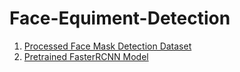 # Face-Equiment-Detection
1. [Processed Face Mask Detection Dataset](https://drive.google.com/drive/folders/13RkqTrUPgxR95aCdeVEHGPX0sxjpW3iR?usp=sharing)
2. [Pretrained FasterRCNN Model](https://drive.google.com/drive/folders/1osk2AlKr1VpM2nCVY_NZssIJ3z3nwiOh?usp=sharing)
